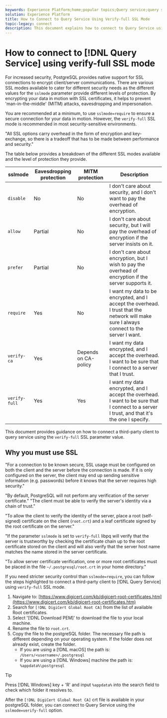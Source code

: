 ```yaml
---
keywords: Experience Platform;home;popular topics;Query service;query service;connect;connect to query service;SSL;ssl;sslmode;
solution: Experience Platform
title: How to Connect to Query Service Using Verify-full SSL Mode
topic-legacy: connect
description: This document explains how to connect to Query Service using verify-full SSL mode.
---
```

# How to connect to [!DNL Query Service] using verify-full SSL mode

For increased security, PostgreSQL provides native support for SSL connections to encrypt client/server communications. There are various SSL modes available to cater for different security needs as the different values for the `sslmode` parameter provide different levels of protection. By encrypting your data in motion with SSL certificates, it helps to prevent 'man-in-the-middle' (MITM) attacks, eavesdropping and impersonation.

You are recommended at a minimum, to use `sslmode=require` to ensure a secure connection for your data in motion. However, the `verify-full` SSL mode is recommended in most security-sensitive environments.

"All SSL options carry overhead in the form of encryption and key-exchange, so there is a tradeoff that has to be made between performance and security." 

The table below provides a breakdown of the different SSL modes available and the level of protection they provide.

|  sslmode |  Eavesdropping protection | MITM protection  | Description  |
|---|---|---|---|
| `disable`  | No  | No  | I don't care about security, and I don't want to pay the overhead of encryption.  |
| `allow`  | Partial  | No  | I don't care about security, but I will pay the overhead of encryption if the server insists on it.  |
| `prefer`  | Partial  | No  | I don't care about encryption, but I wish to pay the overhead of encryption if the server supports it.  |
| `require`  | Yes  | No  | I want my data to be encrypted, and I accept the overhead. I trust that the network will make sure I always connect to the server I want.  |
| `verify-ca`  | Yes  | Depends on CA-policy  |  I want my data encrypted, and I accept the overhead. I want to be sure that I connect to a server that I trust. |
| `verify-full`  | Yes  | Yes  | I want my data encrypted, and I accept the overhead. I want to be sure that I connect to a server I trust, and that it's the one I specify.  |

This document provides guidance on how to connect a third-party client to query service using the `verify-full` SSL parameter value.

## Why you must use SSL

"For a connection to be known secure, SSL usage must be configured on both the client and the server before the connection is made. If it is only configured on the server, the client may end up sending sensitive information (e.g. passwords) before it knows that the server requires high security."

  "By default, PostgreSQL will not perform any verification of the server certificate." "The client must be able to verify the server's identity via a chain of trust."

"To allow the client to verify the identity of the server, place a root (self-signed) certificate on the client (`root.crt`) and a leaf certificate signed by the root certificate on the server."

"If the parameter `sslmode` is set to `verify-full` libpq will verify that the server is trustworthy by checking the certificate chain up to the root certificate stored on the client and will also verify that the server host name matches the name stored in the server certificate.


"To allow server certificate verification, one or more root certificates must be placed in the file `~/.postgresql/root.crt` in your home directory."

<!--  -->

If you need stricter security control than `sslmode=require`, you can follow the steps highlighted to connect a third-party client to [!DNL Query Service] using `verify-full` SSL mode.

1. Navigate to: [https://www.digicert.com/kb/digicert-root-certificates.htm](https://www.digicert.com/kb/digicert-root-certificates.htm)
1. Search for `[!DNL DigiCert Global Root CA]` from the list of available Root certificates.
1. Select '[!DNL Download PEM]' to download the file to your local machine.
1. Rename the file to `root.crt`.
1. Copy the file to the postgreSQL folder. The necessary file path is different depending on your operating system. If the folder does not already exist, create the folder. 
    - If you are using a [!DNL macOS] the path is: `/Users/<username>/.postgresql`
    - If you are using a [!DNL Windows] machine the path is: `%appdata%\postgresql`

>[!TIP]
>
>Press [!DNL Windows] key + 'R' and input `%appdata%` into the search field to check which folder it resolves to.

After the `[!DNL DigiCert Global Root CA]` crt file is available in your postgreSQL folder, you can connect to Query Service using the `sslmode=verify-full` option.

<!-- "If you have completed the steps shown above, then the Certificate Revocation List (CRL) entries are also checked as part of the server certificate verification. The location of the root certificate file and the CRL can be changed by setting the connection parameters `sslrootcert` and `sslcrl` or the environment variables `PGSSLROOTCERT` and `PGSSLCRL`. `sslcrldir` or the environment variable `PGSSLCRLDIR` can also be used to specify a directory containing CRL files." -->

